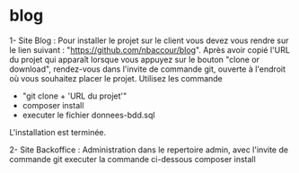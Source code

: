 # blog
1- Site Blog : 
Pour installer le projet sur le client vous devez vous rendre sur le lien suivant : "https://github.com/nbaccour/blog". 
Après avoir copié l'URL du projet qui apparaît lorsque vous appuyez sur le bouton "clone or download", 
rendez-vous dans l'invite de commande git, ouverte à l'endroit où vous souhaitez placer le projet. 
Utilisez les commande 
-  "git clone + 'URL du projet'"
- composer install
- executer le fichier donnees-bdd.sql

L'installation est terminée.

2- Site Backoffice : Administration 
dans le repertoire admin, avec l'invite de commande git executer la commande ci-dessous
composer install




